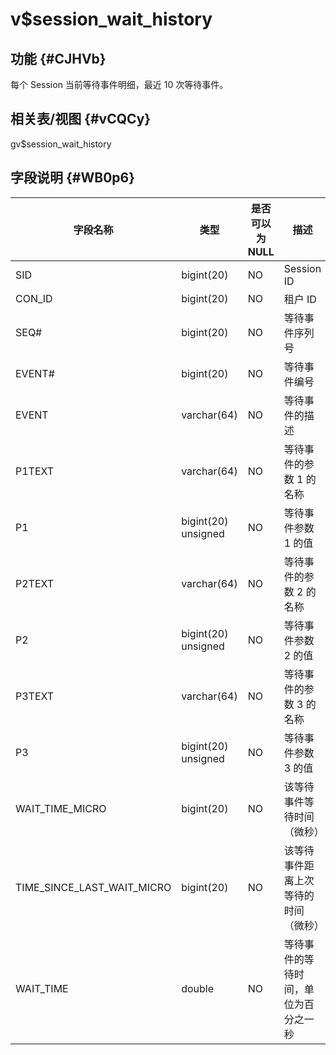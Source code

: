 v$session_wait_history 
===========================================



功能 {#CJHVb}
-----------

每个 Session 当前等待事件明细，最近 10 次等待事件。

相关表/视图 {#vCQCy}
---------------

gv$session_wait_history

字段说明 {#WB0p6}
-------------



|          **字段名称**          |       **类型**        | **是否可以为 NULL** |       **描述**       |
|----------------------------|---------------------|----------------|--------------------|
| SID                        | bigint(20)          | NO             | Session ID         |
| CON_ID                     | bigint(20)          | NO             | 租户 ID              |
| SEQ#                       | bigint(20)          | NO             | 等待事件序列号            |
| EVENT#                     | bigint(20)          | NO             | 等待事件编号             |
| EVENT                      | varchar(64)         | NO             | 等待事件的描述            |
| P1TEXT                     | varchar(64)         | NO             | 等待事件的参数 1 的名称      |
| P1                         | bigint(20) unsigned | NO             | 等待事件参数 1 的值        |
| P2TEXT                     | varchar(64)         | NO             | 等待事件的参数 2 的名称      |
| P2                         | bigint(20) unsigned | NO             | 等待事件参数 2 的值        |
| P3TEXT                     | varchar(64)         | NO             | 等待事件的参数 3 的名称      |
| P3                         | bigint(20) unsigned | NO             | 等待事件参数 3 的值        |
| WAIT_TIME_MICRO            | bigint(20)          | NO             | 该等待事件等待时间（微秒）      |
| TIME_SINCE_LAST_WAIT_MICRO | bigint(20)          | NO             | 该等待事件距离上次等待的时间（微秒） |
| WAIT_TIME                  | double              | NO             | 等待事件的等待时间，单位为百分之一秒 |



